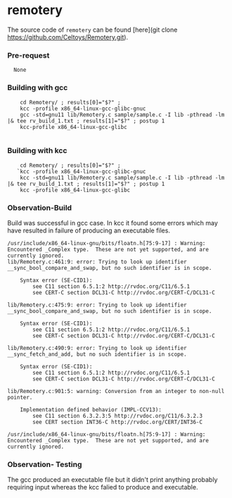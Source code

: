 # remotery

The source code of `remotery` can be found [here](git clone https://github.com/Celtoys/Remotery.git).

### Pre-request
```
  None    
```

### Building with gcc
```
    cd Remotery/ ; results[0]="$?" ;
    kcc -profile x86_64-linux-gcc-glibc-gnuc
    gcc -std=gnu11 lib/Remotery.c sample/sample.c -I lib -pthread -lm |& tee rv_build_1.txt ; results[1]="$?" ; postup 1
    kcc-profile x86_64-linux-gcc-glibc
    
````    


### Building with kcc
```
    cd Remotery/ ; results[0]="$?" ;
   `kcc -profile x86_64-linux-gcc-glibc-gnuc
    kcc -std=gnu11 lib/Remotery.c sample/sample.c -I lib -pthread -lm |& tee rv_build_1.txt ; results[1]="$?" ; postup 1
    kcc -profile x86_64-linux-gcc-glibc
```

### Observation-Build

Build was successful in gcc case. In kcc it found some errors which may have resulted in failure of producing an executable files.
```
/usr/include/x86_64-linux-gnu/bits/floatn.h[75:9-17] : Warning: Encountered _Complex type.  These are not yet supported, and are currently ignored.
lib/Remotery.c:461:9: error: Trying to look up identifier __sync_bool_compare_and_swap, but no such identifier is in scope.

    Syntax error (SE-CID1):
        see C11 section 6.5.1:2 http://rvdoc.org/C11/6.5.1
        see CERT-C section DCL31-C http://rvdoc.org/CERT-C/DCL31-C

lib/Remotery.c:475:9: error: Trying to look up identifier __sync_bool_compare_and_swap, but no such identifier is in scope.

    Syntax error (SE-CID1):
        see C11 section 6.5.1:2 http://rvdoc.org/C11/6.5.1
        see CERT-C section DCL31-C http://rvdoc.org/CERT-C/DCL31-C

lib/Remotery.c:490:9: error: Trying to look up identifier __sync_fetch_and_add, but no such identifier is in scope.

    Syntax error (SE-CID1):
        see C11 section 6.5.1:2 http://rvdoc.org/C11/6.5.1
        see CERT-C section DCL31-C http://rvdoc.org/CERT-C/DCL31-C

lib/Remotery.c:901:5: warning: Conversion from an integer to non-null pointer.

    Implementation defined behavior (IMPL-CCV13):
        see C11 section 6.3.2.3:5 http://rvdoc.org/C11/6.3.2.3
        see CERT section INT36-C http://rvdoc.org/CERT/INT36-C

/usr/include/x86_64-linux-gnu/bits/floatn.h[75:9-17] : Warning: Encountered _Complex type.  These are not yet supported, and are currently ignored.

```
### Observation- Testing

The gcc produced an executable file but it didn't print anything probably requiring input whereas the kcc falied to produce and executable.
